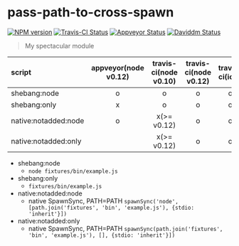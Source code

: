 # pass-path-to-cross-spawn

[![NPM version][npm-image]][npm-url] [![Travis-CI Status][travis-image]][travis-url] [![Appveyor Status][appveyor-image]][appveyor-url] [![Daviddm Status][daviddm-image]][daviddm-url]

> My spectacular module

| script |appveyor(node v0.12)|travis-ci(node v0.10)|travis-ci(node v0.12)|travis-ci(iojs)|
|:-----------|:-----------:|:------------:|:-----------:|:------------:|
| shebang:node | o | o | o | o |
| shebang:only | x | o | o | o |
| native:notadded:node | o | x(>= v0.12)| o | o |
| native:notadded:only |  | x(>= v0.12)| o | o |


* shebang:node
    * `node fixtures/bin/example.js`
* shebang:only
    * `fixtures/bin/example.js`
* native:notadded:node
    * native SpawnSync, PATH=PATH `spawnSync('node', [path.join('fixtures', 'bin', 'example.js'), {stdio: 'inherit'}])`
* native:notadded:only
    * native SpawnSync, PATH=PATH `spawnSync(path.join('fixtures', 'bin', 'example.js'), [], {stdio: 'inherit'}])`

[travis-url]: https://travis-ci.org/sanemat/pass-path-to-cross-spawn
[travis-image]: https://img.shields.io/travis/sanemat/pass-path-to-cross-spawn/master.svg?style=flat-square&label=travis
[appveyor-url]: https://ci.appveyor.com/project/sanemat/pass-path-to-cross-spawn/branch/master
[appveyor-image]: https://img.shields.io/appveyor/ci/sanemat/pass-path-to-cross-spawn/master.svg?style=flat-square&label=appveyor
[npm-url]: https://npmjs.org/package/pass-path-to-cross-spawn
[npm-image]: https://img.shields.io/npm/v/pass-path-to-cross-spawn.svg?style=flat-square
[daviddm-url]: https://david-dm.org/sanemat/pass-path-to-cross-spawn
[daviddm-image]: https://img.shields.io/david/sanemat/pass-path-to-cross-spawn.svg?style=flat-square
